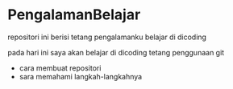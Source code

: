 # PengalamanBelajar
repositori ini berisi tetang pengalamanku belajar di dicoding

pada hari ini 
saya akan belajar di dicoding tetang penggunaan git
* cara membuat repositori
* sara memahami langkah-langkahnya
